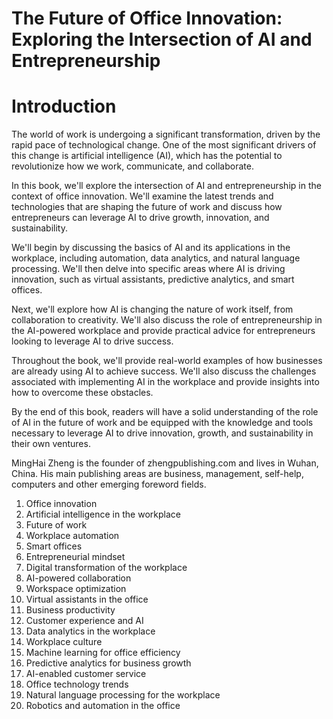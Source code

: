 # The Future of Office Innovation: Exploring the Intersection of AI and Entrepreneurship

# Introduction

The world of work is undergoing a significant transformation, driven by the rapid pace of technological change. One of the most significant drivers of this change is artificial intelligence (AI), which has the potential to revolutionize how we work, communicate, and collaborate.

In this book, we'll explore the intersection of AI and entrepreneurship in the context of office innovation. We'll examine the latest trends and technologies that are shaping the future of work and discuss how entrepreneurs can leverage AI to drive growth, innovation, and sustainability.

We'll begin by discussing the basics of AI and its applications in the workplace, including automation, data analytics, and natural language processing. We'll then delve into specific areas where AI is driving innovation, such as virtual assistants, predictive analytics, and smart offices.

Next, we'll explore how AI is changing the nature of work itself, from collaboration to creativity. We'll also discuss the role of entrepreneurship in the AI-powered workplace and provide practical advice for entrepreneurs looking to leverage AI to drive success.

Throughout the book, we'll provide real-world examples of how businesses are already using AI to achieve success. We'll also discuss the challenges associated with implementing AI in the workplace and provide insights into how to overcome these obstacles.

By the end of this book, readers will have a solid understanding of the role of AI in the future of work and be equipped with the knowledge and tools necessary to leverage AI to drive innovation, growth, and sustainability in their own ventures.

MingHai Zheng is the founder of zhengpublishing.com and lives in Wuhan, China. His main publishing areas are business, management, self-help, computers and other emerging foreword fields.



1. Office innovation
2. Artificial intelligence in the workplace
3. Future of work
4. Workplace automation
5. Smart offices
6. Entrepreneurial mindset
7. Digital transformation of the workplace
8. AI-powered collaboration
9. Workspace optimization
10. Virtual assistants in the office
11. Business productivity
12. Customer experience and AI
13. Data analytics in the workplace
14. Workplace culture
15. Machine learning for office efficiency
16. Predictive analytics for business growth
17. AI-enabled customer service
18. Office technology trends
19. Natural language processing for the workplace
20. Robotics and automation in the office

